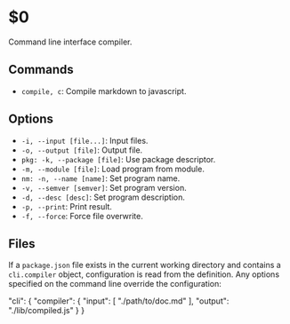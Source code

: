$0
==

Command line interface compiler.

## Commands

* `compile, c`: Compile markdown to javascript.

## Options

* `-i, --input [file...]`: Input files.
* `-o, --output [file]`: Output file.
* `pkg: -k, --package [file]`: Use package descriptor.
* `-m, --module [file]`: Load program from module.
* `nm: -n, --name [name]`: Set program name.
* `-v, --semver [semver]`: Set program version.
* `-d, --desc [desc]`: Set program description.
* `-p, --print`: Print result.
* `-f, --force`: Force file overwrite.

## Files

If a `package.json` file exists in the current working directory and contains a `cli.compiler` object, configuration is read from the definition. Any options specified on the command line override the configuration:

"cli": {
  "compiler": {
    "input": [
      "./path/to/doc.md"
    ],
    "output": "./lib/compiled.js"
  }
}

